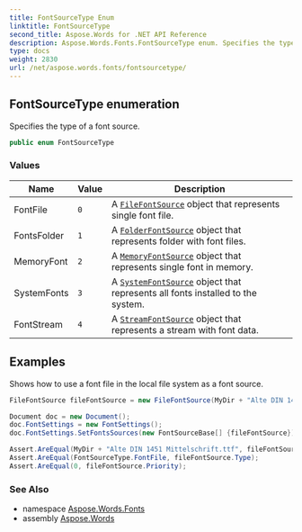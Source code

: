 ```yaml
---
title: FontSourceType Enum
linktitle: FontSourceType
second_title: Aspose.Words for .NET API Reference
description: Aspose.Words.Fonts.FontSourceType enum. Specifies the type of a font source in C#.
type: docs
weight: 2830
url: /net/aspose.words.fonts/fontsourcetype/
---
```

## FontSourceType enumeration

Specifies the type of a font source.

```csharp
public enum FontSourceType
```

### Values

| Name | Value | Description |
| --- | --- | --- |
| FontFile | `0` | A [`FileFontSource`](../filefontsource/) object that represents single font file. |
| FontsFolder | `1` | A [`FolderFontSource`](../folderfontsource/) object that represents folder with font files. |
| MemoryFont | `2` | A [`MemoryFontSource`](../memoryfontsource/) object that represents single font in memory. |
| SystemFonts | `3` | A [`SystemFontSource`](../systemfontsource/) object that represents all fonts installed to the system. |
| FontStream | `4` | A [`StreamFontSource`](../streamfontsource/) object that represents a stream with font data. |

## Examples

Shows how to use a font file in the local file system as a font source.

```csharp
FileFontSource fileFontSource = new FileFontSource(MyDir + "Alte DIN 1451 Mittelschrift.ttf", 0);

Document doc = new Document();
doc.FontSettings = new FontSettings();
doc.FontSettings.SetFontsSources(new FontSourceBase[] {fileFontSource});

Assert.AreEqual(MyDir + "Alte DIN 1451 Mittelschrift.ttf", fileFontSource.FilePath);
Assert.AreEqual(FontSourceType.FontFile, fileFontSource.Type);
Assert.AreEqual(0, fileFontSource.Priority);
```

### See Also

* namespace [Aspose.Words.Fonts](../../aspose.words.fonts/)
* assembly [Aspose.Words](../../)
